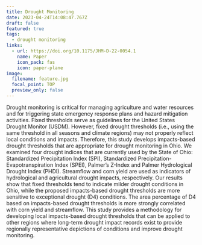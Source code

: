 ```yaml
---
title: Drought Monitoring
date: 2023-04-24T14:08:47.767Z
draft: false
featured: true
tags:
  - drought monitoring
links:
  - url: https://doi.org/10.1175/JHM-D-22-0054.1
    name: Paper
    icon_pack: fas
    icon: paper-plane
image:
  filename: feature.jpg
  focal_point: TOP
  preview_only: false
---
```

Drought monitoring is critical for managing agriculture and water resources and for triggering state emergency response plans and hazard mitigation activities. Fixed thresholds serve as guidelines for the United States Drought Monitor (USDM). However, fixed drought thresholds (i.e., using the same threshold in all seasons and climate regions) may not properly reflect local conditions and impacts. Therefore, this study develops impacts-based drought thresholds that are appropriate for drought monitoring in Ohio. We examined four drought indices that are currently used by the State of Ohio: Standardized Precipitation Index (SPI), Standardized Precipitation-Evapotranspiration Index (SPEI), Palmer’s Z-Index and Palmer Hydrological Drought Index (PHDI). Streamflow and corn yield are used as indicators of hydrological and agricultural drought impacts, respectively. Our results show that fixed thresholds tend to indicate milder drought conditions in Ohio, while the proposed impacts-based drought thresholds are more sensitive to exceptional drought (D4) conditions. The area percentage of D4 based on impacts-based drought thresholds is more strongly correlated with corn yield and streamflow. This study provides a methodology for developing local impacts-based drought thresholds that can be applied to other regions where long-term drought impact records exist to provide regionally representative depictions of conditions and improve drought monitoring.